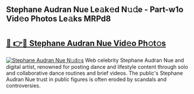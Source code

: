 ## Stephane Audran Nue Le𝚊k𝚎d N𝚞𝚍e - Part-w1o Vid𝚎o Photos Le𝚊ks MRPd8

# <h2><a href="http://fb5xk70.evod.top/?m=Stephane+Audran+Nue">🔗 👉🔴 Stephane Audran Nue Vid𝚎o Ph𝚘t𝚘s</a></h2>

[![Stephane Audran Nue N𝚞d𝚎s](https://i.imgur.com/8V9OHl7.gif)](http://fb5xk70.evod.top/?m=Stephane+Audran+Nue)
Web celebrity Stephane Audran Nue and digital artist, renowned for posting dance and lifestyle content through solo and collaborative dance routines and brief videos. The public's Stephane Audran Nue trust in public figures is often eroded by scandals and controversies. 
